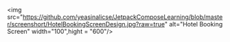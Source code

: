 <img src="https://github.com/yeasinalicse/JetpackComposeLearning/blob/master/screenshort/HotelBookingScreenDesign.jpg?raw=true" alt="Hotel Booking Screen" width="100",hight = "600"/>
